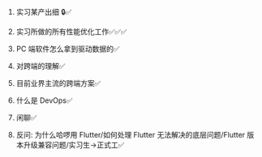 1. 实习某产出细 🔒✅

2. 实习所做的所有性能优化工作✅✅✅

3. PC 端软件怎么拿到驱动数据的✅

4. 对跨端的理解✅

5. 目前业界主流的跨端方案✅

6. 什么是 DevOps✅

7. 闲聊✅

8. 反问: 为什么哈啰用 Flutter/如何处理 Flutter 无法解决的底层问题/Flutter 版本升级兼容问题/实习生->正式工✅
